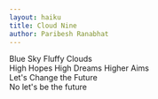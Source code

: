 ```yaml
---
layout: haiku
title: Cloud Nine
author: Paribesh Ranabhat
---
```


Blue Sky Fluffy Clouds<br> 
High Hopes High Dreams Higher Aims<br>
Let's Change the Future<br>
No let's be the future

